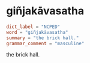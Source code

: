 # giñjakāvasatha

``` toml
dict_label = "NCPED"
word = "giñjakāvasatha"
summary = "the brick hall."
grammar_comment = "masculine"
```

the brick hall.

